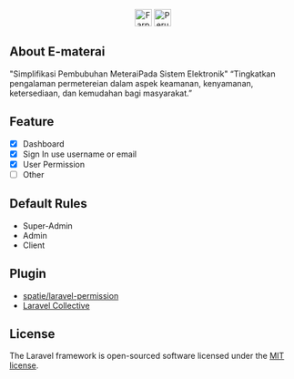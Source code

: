 <p align="center">
<a href="https://laravel.com" target="_blank"><img src="https://farpoint.co.id/wp-content/themes/farpoint/img/fp-logo.png" height="30px" alt="Farpoint Logo"></a>
<a href="https://laravel.com" target="_blank"><img src="https://www.peruri.co.id/peruri-2b/assets/images/custom/logo-dark.png" height="30px" alt="Peruri Logo"></a>
</p>

## About E-materai
"Simplifikasi Pembubuhan MeteraiPada Sistem Elektronik"
“Tingkatkan pengalaman permetereian dalam aspek keamanan, kenyamanan, ketersediaan, dan kemudahan bagi masyarakat.”
## Feature
- [x] Dashboard
- [x] Sign In use username or email
- [x] User Permission
- [ ] Other
## Default Rules
- Super-Admin
- Admin
- Client 

## Plugin 
- [spatie/laravel-permission](https://spatie.be/docs/laravel-permission/v5/introduction)
- [Laravel Collective](https://laravelcollective.com/docs/6.x/html) 


## License

The Laravel framework is open-sourced software licensed under the [MIT license](https://opensource.org/licenses/MIT).
